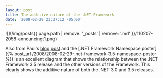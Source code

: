 ```yaml
---
layout: post
title: The additive nature of the .NET Framework
date: '2008-02-29 21:37:12 -05:00'
---
```


![](/img/posts{{ page.path | remove: '_posts' | remove: '.md' }}/110207-2058-announcingt1.png)

Also from Paul's [blog post](http://blogs.msdn.com/pandrew/archive/2007/11/02/announcing-the-net-framework-3-5-commonly-used-types-and-namespaces-poster.aspx) and the [.NET Framework Namespace poster]({% post_url /2008/2008-02-29-.net-framework-3.5-namespace-poster %}) is an excellent diagram that shows the relationship between the .NET Framework 3.5 release and the other versions of the Framework. This clearly shows the additive nature of both the .NET 3.0 and 3.5 releases.
